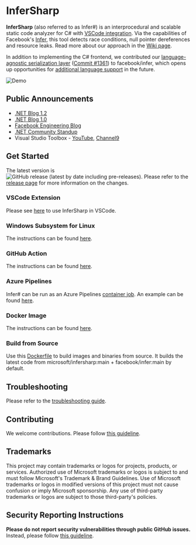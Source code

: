 # InferSharp

**InferSharp** (also referred to as Infer#) is an interprocedural and scalable static code analyzer for C# with [VSCode integration](https://marketplace.visualstudio.com/items?itemName=matthew-jin.infersharp-ext). Via the capabilities of Facebook's [Infer](https://fbinfer.com/), this tool detects race conditions, null pointer dereferences and resource leaks. Read more about our approach in the [Wiki page](https://github.com/microsoft/infersharp/wiki/InferSharp:-A-Scalable-Code-Analytics-Tool-for-.NET).

In addition to implementing the C# frontend, we contributed our [language-agnostic serialization layer](https://github.com/microsoft/infersharp/wiki/InferSharp:-A-Scalable-Code-Analytics-Tool-for-.NET#language-agnostic-representation-of-sil) ([Commit #1361](https://github.com/facebook/infer/commit/285ddb4a98f337a40d61e73b7a0867e44fa4f042)) to facebook/infer, which opens up opportunities for [additional language support](https://github.com/microsoft/infersharp/wiki/InferSharp:-A-Scalable-Code-Analytics-Tool-for-.NET#overview) in the future.


![Demo](https://github.com/matjin/infersharp-extension/blob/master/images/extension_text.gif?raw=true)

## Public Announcements
- [.NET Blog 1.2](https://devblogs.microsoft.com/dotnet/infer-v1-2-interprocedural-memory-safety-analysis-for-c/)
- [.NET Blog 1.0](https://devblogs.microsoft.com/dotnet/infer-interprocedural-memory-safety-analysis-for-c/)
- [Facebook Engineering Blog](https://engineering.fb.com/2020/12/14/open-source/infer/)
- [.NET Community Standup](https://youtu.be/cIB4gxqm6EY?list=PLdo4fOcmZ0oX-DBuRG4u58ZTAJgBAeQ-t&t=147)
- Visual Studio Toolbox - [YouTube](https://www.youtube.com/watch?v=yNSJv5wN4OA&feature=youtu.be), [Channel9](https://channel9.msdn.com/Shows/Visual-Studio-Toolbox/Analyzing-Code-with-Infer)

## Get Started

The latest version is ![GitHub release (latest by date including pre-releases)](https://img.shields.io/github/v/release/microsoft/infersharp?include_prereleases). Please refer to the [release page](https://github.com/microsoft/infersharp/releases) for more information on the changes.

### VSCode Extension

Please see [here](https://marketplace.visualstudio.com/items?itemName=matthew-jin.infersharp-ext) to use InferSharp in VSCode.

### Windows Subsystem for Linux
The instructions can be found [here](/RUNNING_INFERSHARP_ON_WINDOWS.md).

### GitHub Action
The instructions can be found [here](https://github.com/marketplace/actions/infersharp).

### Azure Pipelines
Infer# can be run as an Azure Pipelines [container job](https://docs.microsoft.com/en-us/azure/devops/pipelines/process/container-phases?view=azure-devops). An example can be found [here](/.build/azure-pipelines-example-multistage.yml).

### Docker Image
The instructions can be found [here](/RUNNING_IN_DOCKER.md).

### Build from Source
Use this [Dockerfile](/Dockerfile) to build images and binaries from source. It builds the latest code from microsoft/infersharp:main + facebook/infer:main by default.

## Troubleshooting
Please refer to the [troubleshooting guide](TROUBLESHOOTING.md).

## Contributing

We welcome contributions. Please follow [this guideline](CONTRIBUTING.md).

## Trademarks

This project may contain trademarks or logos for projects, products, or services. Authorized use of Microsoft trademarks or logos is subject to and must follow Microsoft's Trademark & Brand Guidelines. Use of Microsoft trademarks or logos in modified versions of this project must not cause confusion or imply Microsoft sponsorship. Any use of third-party trademarks or logos are subject to those third-party's policies.

## Security Reporting Instructions

**Please do not report security vulnerabilities through public GitHub issues.** Instead, please follow [this guideline](SECURITY.md).
